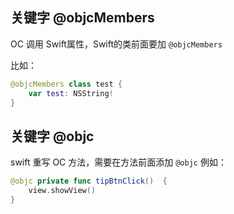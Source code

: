 ## 关键字 @objcMembers

OC 调用 Swift属性，Swift的类前面要加 `@objcMembers`

比如：

```swift
@objcMembers class test {
    var test: NSString!
}
```

## 关键字 @objc

swift 重写 OC 方法，需要在方法前面添加 `@objc`
例如：

```swift
@objc private func tipBtnClick()  {
    view.showView()
}
```